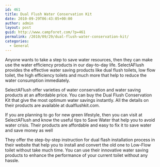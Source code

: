 ```yaml
---
id: 461
title: Dual Flush Water Conservation Kit
date: 2010-09-29T06:43:05+00:00
author: admin
layout: post
guid: http://www.campforet.com/?p=461
permalink: /2010/09/29/dual-flush-water-conservation-kit/
categories:
  - General
---
```

Anyone wants to take a step to save water resources, then they can make use the water efficiency products in our day-to-day life. SelectAFlush provides the effective water saving products like dual flush toilets, low flow toilet, the high efficiency toilets and much more that help to reduce the water consumption immediately.

SelectAFlush offer varieties of water conservation and water saving products at an affordable price. You can buy the Dual Flush Conservation Kit that give the most optimum water savings instantly. All the details on their products are available at dualflushkit.com.

If you are planning to go for new green lifestyle, then you can visit at SelectAFlush and know the useful tips to Save Water that help you to avoid water crisis. Their products are affordable and easy to fix it to save water and save money as well

They offer the step-by-step instruction for dual flash installation process in their website that help you to install and convert the old one to Low-Flow toilet without take much time. You can use their innovative water saving products to enhance the performance of your current toilet without any hassle.